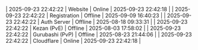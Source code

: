 | 2025-09-23 22:42:22 | Website | Online | 2025-09-23 22:42:18 |
| 2025-09-23 22:42:22 | Registration | Offline | 2025-09-09 16:40:23 |
| 2025-09-23 22:42:22 | Auth Server | Offline | 2025-08-18 09:33:31 |
| 2025-09-23 22:42:22 | Kezan (PvE) | Offline | 2025-08-03 17:58:02 |
| 2025-09-23 22:42:22 | Gurubashi (PvP) | Offline | 2025-08-23 21:44:06 |
| 2025-09-23 22:42:22 | Cloudflare | Online | 2025-09-23 22:42:18 |
